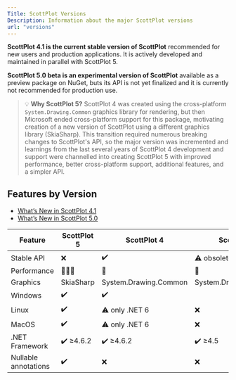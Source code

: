 ```yaml
---
Title: ScottPlot Versions
Description: Information about the major ScottPlot versions
url: "versions"
---
```


**ScottPlot 4.1 is the current stable version of ScottPlot** recommended for new users and production applications. It is actively developed and maintained in parallel with ScottPlot 5.

**ScottPlot 5.0 beta is an experimental version of ScottPlot** available as a preview package on NuGet, buts its API is not yet finalized and it is currently not recommended for production use.

> 💡 **Why ScottPlot 5?** ScottPlot 4 was created using the cross-platform `System.Drawing.Common` graphics library for rendering, but then Microsoft ended cross-platform support for this package, motivating creation of a new version of ScottPlot using a different graphics library (SkiaSharp). This transition required numerous breaking changes to ScottPlot's API, so the major version was incremented and learnings from the last several years of ScottPlot 4 development and support were channelled into creating ScottPlot 5 with improved performance, better cross-platform support, additional features, and a simpler API.

## Features by Version

* [What’s New in ScottPlot 4.1](/faq/version-4.1/)
* [What’s New in ScottPlot 5.0](/faq/version-5.1/)

<div class="text-center"><div class="d-inline-block">

Feature | ScottPlot 5 | ScottPlot 4 | ScottPlot 3
---|---|---|---
Stable API | ❌ | ✔️ | ⚠️ obsolete
Performance | 🚀🚀🚀 | 🚀 | 🚀
Graphics | SkiaSharp | System.Drawing.Common | System.Drawing.Common
Windows | ✔️ | ✔️
Linux | ✔️ | ⚠️ only .NET 6 | ❌
MacOS | ✔️ | ⚠️ only .NET 6 | ❌
.NET Framework | ✔️ ≥4.6.2 | ✔️ ≥4.6.2 | ✔️ ≥4.5
Nullable annotations | ✔️ | ❌ | ❌

</div></div>